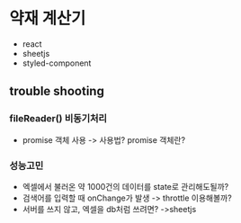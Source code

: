 # 약재 계산기

- react 
- sheetjs
- styled-component

## trouble shooting
### fileReader() 비동기처리
- promise 객체 사용 -> 사용법? promise 객체란?

### 성능고민
- 엑셀에서 불러온 약 1000건의 데이터를 state로 관리해도될까?
- 검색어를 입력할 때 onChange가 발생 -> throttle 이용해볼까?
- 서버를 쓰지 않고, 엑셀을 db처럼 쓰려면? ->sheetjs